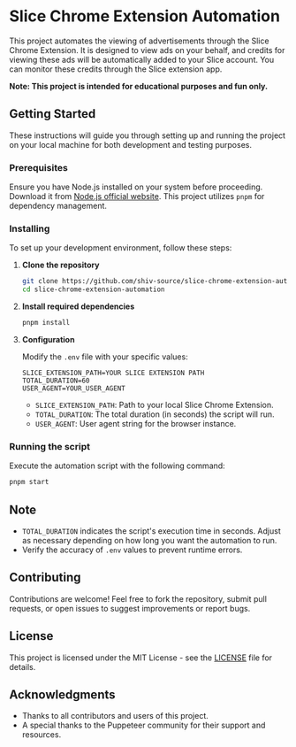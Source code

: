 # Slice Chrome Extension Automation

This project automates the viewing of advertisements through the Slice Chrome Extension. It is designed to view ads on your behalf, and credits for viewing these ads will be automatically added to your Slice account. You can monitor these credits through the Slice extension app.

**Note: This project is intended for educational purposes and fun only.**

## Getting Started

These instructions will guide you through setting up and running the project on your local machine for both development and testing purposes.

### Prerequisites

Ensure you have Node.js installed on your system before proceeding. Download it from [Node.js official website](https://nodejs.org/). This project utilizes `pnpm` for dependency management.

### Installing

To set up your development environment, follow these steps:

1. **Clone the repository**

    ```sh
    git clone https://github.com/shiv-source/slice-chrome-extension-automation.git
    cd slice-chrome-extension-automation
    ```

2. **Install required dependencies**

    ```sh
    pnpm install
    ```

3. **Configuration**

    Modify the `.env` file with your specific values:

    ```env
    SLICE_EXTENSION_PATH=YOUR SLICE EXTENSION PATH
    TOTAL_DURATION=60 
    USER_AGENT=YOUR_USER_AGENT
    ```

    - `SLICE_EXTENSION_PATH`: Path to your local Slice Chrome Extension.
    - `TOTAL_DURATION`: The total duration (in seconds) the script will run.
    - `USER_AGENT`: User agent string for the browser instance.

### Running the script

Execute the automation script with the following command:

```sh
pnpm start
```

## Note

- `TOTAL_DURATION` indicates the script's execution time in seconds. Adjust as necessary depending on how long you want the automation to run.
- Verify the accuracy of `.env` values to prevent runtime errors.

## Contributing

Contributions are welcome! Feel free to fork the repository, submit pull requests, or open issues to suggest improvements or report bugs.

## License

This project is licensed under the MIT License - see the [LICENSE](LICENSE) file for details.

## Acknowledgments

- Thanks to all contributors and users of this project.
- A special thanks to the Puppeteer community for their support and resources.
